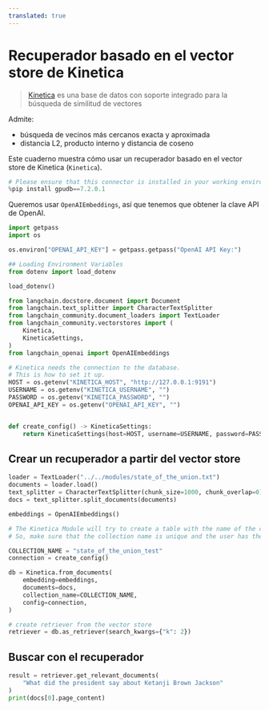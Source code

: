 ```yaml
---
translated: true
---
```


# Recuperador basado en el vector store de Kinetica

>[Kinetica](https://www.kinetica.com/) es una base de datos con soporte integrado para la búsqueda de similitud de vectores

Admite:
- búsqueda de vecinos más cercanos exacta y aproximada
- distancia L2, producto interno y distancia de coseno

Este cuaderno muestra cómo usar un recuperador basado en el vector store de Kinetica (`Kinetica`).

```python
# Please ensure that this connector is installed in your working environment.
%pip install gpudb==7.2.0.1
```

Queremos usar `OpenAIEmbeddings`, así que tenemos que obtener la clave API de OpenAI.

```python
import getpass
import os

os.environ["OPENAI_API_KEY"] = getpass.getpass("OpenAI API Key:")
```

```python
## Loading Environment Variables
from dotenv import load_dotenv

load_dotenv()
```

```python
from langchain.docstore.document import Document
from langchain.text_splitter import CharacterTextSplitter
from langchain_community.document_loaders import TextLoader
from langchain_community.vectorstores import (
    Kinetica,
    KineticaSettings,
)
from langchain_openai import OpenAIEmbeddings
```

```python
# Kinetica needs the connection to the database.
# This is how to set it up.
HOST = os.getenv("KINETICA_HOST", "http://127.0.0.1:9191")
USERNAME = os.getenv("KINETICA_USERNAME", "")
PASSWORD = os.getenv("KINETICA_PASSWORD", "")
OPENAI_API_KEY = os.getenv("OPENAI_API_KEY", "")


def create_config() -> KineticaSettings:
    return KineticaSettings(host=HOST, username=USERNAME, password=PASSWORD)
```

## Crear un recuperador a partir del vector store

```python
loader = TextLoader("../../modules/state_of_the_union.txt")
documents = loader.load()
text_splitter = CharacterTextSplitter(chunk_size=1000, chunk_overlap=0)
docs = text_splitter.split_documents(documents)

embeddings = OpenAIEmbeddings()

# The Kinetica Module will try to create a table with the name of the collection.
# So, make sure that the collection name is unique and the user has the permission to create a table.

COLLECTION_NAME = "state_of_the_union_test"
connection = create_config()

db = Kinetica.from_documents(
    embedding=embeddings,
    documents=docs,
    collection_name=COLLECTION_NAME,
    config=connection,
)

# create retriever from the vector store
retriever = db.as_retriever(search_kwargs={"k": 2})
```

## Buscar con el recuperador

```python
result = retriever.get_relevant_documents(
    "What did the president say about Ketanji Brown Jackson"
)
print(docs[0].page_content)
```
